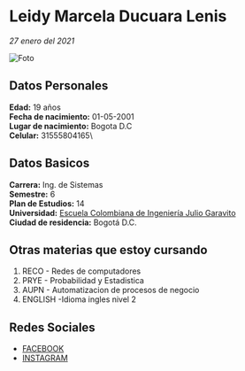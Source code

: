 # Leidy Marcela Ducuara Lenis 
*27 enero del 2021*

![Foto](https://www.google.com/url?sa=i&url=https%3A%2F%2Fwww.protocolofacil.com%2Fpost%2Fdecoraci%25C3%25B3n-c%25C3%25B3mo-cambiar-tus-perspectivas&psig=AOvVaw0-FKYOe8o43BJjqzRQspgD&ust=1611895929130000&source=images&cd=vfe&ved=0CAIQjRxqFwoTCOCIp7Xqve4CFQAAAAAdAAAAABAI)

## Datos Personales
**Edad:** 19 años\
**Fecha de nacimiento:** 01-05-2001\
**Lugar de nacimiento:** Bogota D.C\
**Celular:** 31555804165\

## Datos Basicos
**Carrera:** Ing. de Sistemas\
**Semestre:** 6\
**Plan de Estudios:** 14\
**Universidad:** [Escuela Colombiana de Ingeniería Julio Garavito](https://www.escuelaing.edu.co/es/)\
**Ciudad de residencia:** Bogotá D.C.

## Otras materias que estoy cursando
1. RECO - Redes de computadores
2. PRYE - Probabilidad y Estadistica
3. AUPN - Automatizacion de procesos de negocio
4. ENGLISH -Idioma ingles nivel 2


## Redes Sociales
* [FACEBOOK](https://www.facebook.com/leidymarcela.ducuaralenis)
* [INSTAGRAM](https://www.instagram.com/marcela_ducuara/)



